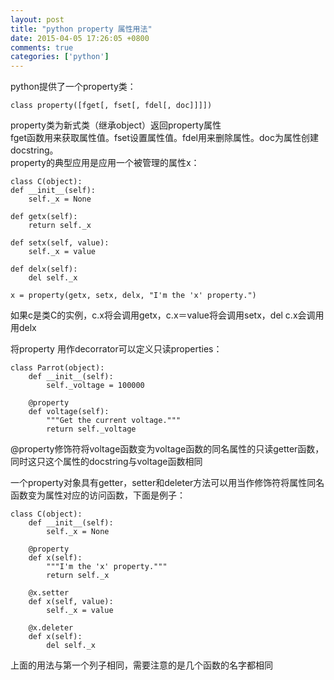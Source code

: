 ```yaml
---
layout: post
title: "python property 属性用法"
date: 2015-04-05 17:26:05 +0800
comments: true
categories: ['python']
---
```

python提供了一个property类：

	class property([fget[, fset[, fdel[, doc]]]])

property类为新式类（继承object）返回property属性  
fget函数用来获取属性值。fset设置属性值。fdel用来删除属性。doc为属性创建docstring。  
property的典型应用是应用一个被管理的属性x：  
	
	class C(object):
    def __init__(self):
        self._x = None

    def getx(self):
        return self._x

    def setx(self, value):
        self._x = value

    def delx(self):
        del self._x

    x = property(getx, setx, delx, "I'm the 'x' property.")

如果c是类C的实例，c.x将会调用getx，c.x＝value将会调用setx，del c.x会调用用delx  


将property 用作decorrator可以定义只读properties：

	class Parrot(object):
    	def __init__(self):
        	self._voltage = 100000

    	@property
    	def voltage(self):
        	"""Get the current voltage."""
        	return self._voltage
        	
@property修饰符将voltage函数变为voltage函数的同名属性的只读getter函数，同时这只这个属性的docstring与voltage函数相同

一个property对象具有getter，setter和deleter方法可以用当作修饰符将属性同名函数变为属性对应的访问函数，下面是例子：  
	
	class C(object):
    	def __init__(self):
        	self._x = None

	    @property
    	def x(self):
        	"""I'm the 'x' property."""
        	return self._x
		
		@x.setter
    	def x(self, value):
        	self._x = value

	    @x.deleter
    	def x(self):
        	del self._x
        	
上面的用法与第一个列子相同，需要注意的是几个函数的名字都相同

